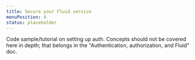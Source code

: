 ```yaml
---
title: Secure your Fluid service
menuPosition: 4
status: placeholder
---
```


Code sample/tutorial on setting up auth. Concepts should not be covered here in depth; that belongs in the
"Authentication, authorization, and Fluid" doc.
